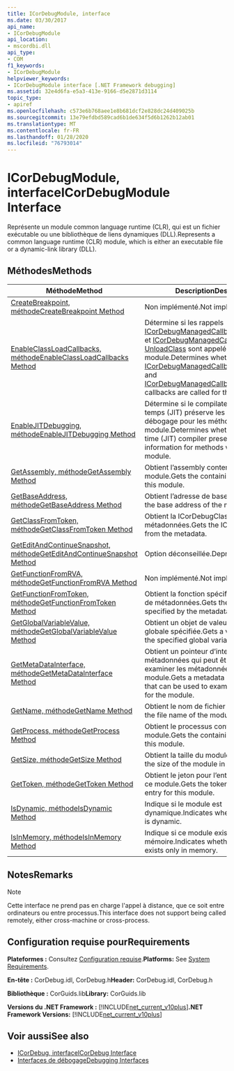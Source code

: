 ```yaml
---
title: ICorDebugModule, interface
ms.date: 03/30/2017
api_name:
- ICorDebugModule
api_location:
- mscordbi.dll
api_type:
- COM
f1_keywords:
- ICorDebugModule
helpviewer_keywords:
- ICorDebugModule interface [.NET Framework debugging]
ms.assetid: 32e4d6fa-e5a3-413e-9166-d5e2871d3114
topic_type:
- apiref
ms.openlocfilehash: c573e6b768aee1e8b681dcf2e828dc24d409025b
ms.sourcegitcommit: 13e79efdbd589cad6b1de634f5d6b1262b12ab01
ms.translationtype: MT
ms.contentlocale: fr-FR
ms.lasthandoff: 01/28/2020
ms.locfileid: "76793014"
---
```

# <a name="icordebugmodule-interface"></a><span data-ttu-id="68a09-102">ICorDebugModule, interface</span><span class="sxs-lookup"><span data-stu-id="68a09-102">ICorDebugModule Interface</span></span>

<span data-ttu-id="68a09-103">Représente un module common language runtime (CLR), qui est un fichier exécutable ou une bibliothèque de liens dynamiques (DLL).</span><span class="sxs-lookup"><span data-stu-id="68a09-103">Represents a common language runtime (CLR) module, which is either an executable file or a dynamic-link library (DLL).</span></span>  
  
## <a name="methods"></a><span data-ttu-id="68a09-104">Méthodes</span><span class="sxs-lookup"><span data-stu-id="68a09-104">Methods</span></span>  
  
|<span data-ttu-id="68a09-105">Méthode</span><span class="sxs-lookup"><span data-stu-id="68a09-105">Method</span></span>|<span data-ttu-id="68a09-106">Description</span><span class="sxs-lookup"><span data-stu-id="68a09-106">Description</span></span>|  
|------------|-----------------|  
|[<span data-ttu-id="68a09-107">CreateBreakpoint, méthode</span><span class="sxs-lookup"><span data-stu-id="68a09-107">CreateBreakpoint Method</span></span>](icordebugmodule-createbreakpoint-method.md)|<span data-ttu-id="68a09-108">Non implémenté.</span><span class="sxs-lookup"><span data-stu-id="68a09-108">Not implemented.</span></span>|  
|[<span data-ttu-id="68a09-109">EnableClassLoadCallbacks, méthode</span><span class="sxs-lookup"><span data-stu-id="68a09-109">EnableClassLoadCallbacks Method</span></span>](icordebugmodule-enableclassloadcallbacks-method.md)|<span data-ttu-id="68a09-110">Détermine si les rappels [ICorDebugManagedCallback :: LoadClass](icordebugmanagedcallback-loadclass-method.md) et [ICorDebugManagedCallback :: UnloadClass](icordebugmanagedcallback-unloadclass-method.md) sont appelés pour ce module.</span><span class="sxs-lookup"><span data-stu-id="68a09-110">Determines whether the [ICorDebugManagedCallback::LoadClass](icordebugmanagedcallback-loadclass-method.md) and [ICorDebugManagedCallback::UnloadClass](icordebugmanagedcallback-unloadclass-method.md) callbacks are called for this module.</span></span>|  
|[<span data-ttu-id="68a09-111">EnableJITDebugging, méthode</span><span class="sxs-lookup"><span data-stu-id="68a09-111">EnableJITDebugging Method</span></span>](icordebugmodule-enablejitdebugging-method.md)|<span data-ttu-id="68a09-112">Détermine si le compilateur juste-à-temps (JIT) préserve les informations de débogage pour les méthodes dans ce module.</span><span class="sxs-lookup"><span data-stu-id="68a09-112">Determines whether the just-in-time (JIT) compiler preserves debugging information for methods within this module.</span></span>|  
|[<span data-ttu-id="68a09-113">GetAssembly, méthode</span><span class="sxs-lookup"><span data-stu-id="68a09-113">GetAssembly Method</span></span>](icordebugmodule-getassembly-method.md)|<span data-ttu-id="68a09-114">Obtient l’assembly conteneur pour ce module.</span><span class="sxs-lookup"><span data-stu-id="68a09-114">Gets the containing assembly for this module.</span></span>|  
|[<span data-ttu-id="68a09-115">GetBaseAddress, méthode</span><span class="sxs-lookup"><span data-stu-id="68a09-115">GetBaseAddress Method</span></span>](icordebugmodule-getbaseaddress-method.md)|<span data-ttu-id="68a09-116">Obtient l’adresse de base du module.</span><span class="sxs-lookup"><span data-stu-id="68a09-116">Gets the base address of the module.</span></span>|  
|[<span data-ttu-id="68a09-117">GetClassFromToken, méthode</span><span class="sxs-lookup"><span data-stu-id="68a09-117">GetClassFromToken Method</span></span>](icordebugmodule-getclassfromtoken-method.md)|<span data-ttu-id="68a09-118">Obtient la ICorDebugClass à partir des métadonnées.</span><span class="sxs-lookup"><span data-stu-id="68a09-118">Gets the ICorDebugClass from the metadata.</span></span>|  
|[<span data-ttu-id="68a09-119">GetEditAndContinueSnapshot, méthode</span><span class="sxs-lookup"><span data-stu-id="68a09-119">GetEditAndContinueSnapshot Method</span></span>](icordebugmodule-geteditandcontinuesnapshot-method.md)|<span data-ttu-id="68a09-120">Option déconseillée.</span><span class="sxs-lookup"><span data-stu-id="68a09-120">Deprecated.</span></span>|  
|[<span data-ttu-id="68a09-121">GetFunctionFromRVA, méthode</span><span class="sxs-lookup"><span data-stu-id="68a09-121">GetFunctionFromRVA Method</span></span>](icordebugmodule-getfunctionfromrva-method.md)|<span data-ttu-id="68a09-122">Non implémenté.</span><span class="sxs-lookup"><span data-stu-id="68a09-122">Not implemented.</span></span>|  
|[<span data-ttu-id="68a09-123">GetFunctionFromToken, méthode</span><span class="sxs-lookup"><span data-stu-id="68a09-123">GetFunctionFromToken Method</span></span>](icordebugmodule-getfunctionfromtoken-method.md)|<span data-ttu-id="68a09-124">Obtient la fonction spécifiée par le jeton de métadonnées.</span><span class="sxs-lookup"><span data-stu-id="68a09-124">Gets the function that is specified by the metadata token.</span></span>|  
|[<span data-ttu-id="68a09-125">GetGlobalVariableValue, méthode</span><span class="sxs-lookup"><span data-stu-id="68a09-125">GetGlobalVariableValue Method</span></span>](icordebugmodule-getglobalvariablevalue-method.md)|<span data-ttu-id="68a09-126">Obtient un objet de valeur pour la variable globale spécifiée.</span><span class="sxs-lookup"><span data-stu-id="68a09-126">Gets a value object for the specified global variable.</span></span>|  
|[<span data-ttu-id="68a09-127">GetMetaDataInterface, méthode</span><span class="sxs-lookup"><span data-stu-id="68a09-127">GetMetaDataInterface Method</span></span>](icordebugmodule-getmetadatainterface-method.md)|<span data-ttu-id="68a09-128">Obtient un pointeur d’interface de métadonnées qui peut être utilisé pour examiner les métadonnées du module.</span><span class="sxs-lookup"><span data-stu-id="68a09-128">Gets a metadata interface pointer that can be used to examine the metadata for the module.</span></span>|  
|[<span data-ttu-id="68a09-129">GetName, méthode</span><span class="sxs-lookup"><span data-stu-id="68a09-129">GetName Method</span></span>](icordebugmodule-getname-method.md)|<span data-ttu-id="68a09-130">Obtient le nom de fichier du module.</span><span class="sxs-lookup"><span data-stu-id="68a09-130">Gets the file name of the module.</span></span>|  
|[<span data-ttu-id="68a09-131">GetProcess, méthode</span><span class="sxs-lookup"><span data-stu-id="68a09-131">GetProcess Method</span></span>](icordebugmodule-getprocess-method.md)|<span data-ttu-id="68a09-132">Obtient le processus conteneur pour ce module.</span><span class="sxs-lookup"><span data-stu-id="68a09-132">Gets the containing process for this module.</span></span>|  
|[<span data-ttu-id="68a09-133">GetSize, méthode</span><span class="sxs-lookup"><span data-stu-id="68a09-133">GetSize Method</span></span>](icordebugmodule-getsize-method.md)|<span data-ttu-id="68a09-134">Obtient la taille du module en octets.</span><span class="sxs-lookup"><span data-stu-id="68a09-134">Gets the size of the module in bytes.</span></span>|  
|[<span data-ttu-id="68a09-135">GetToken, méthode</span><span class="sxs-lookup"><span data-stu-id="68a09-135">GetToken Method</span></span>](icordebugmodule-gettoken-method.md)|<span data-ttu-id="68a09-136">Obtient le jeton pour l’entrée de table pour ce module.</span><span class="sxs-lookup"><span data-stu-id="68a09-136">Gets the token for the table entry for this module.</span></span>|  
|[<span data-ttu-id="68a09-137">IsDynamic, méthode</span><span class="sxs-lookup"><span data-stu-id="68a09-137">IsDynamic Method</span></span>](icordebugmodule-isdynamic-method.md)|<span data-ttu-id="68a09-138">Indique si le module est dynamique.</span><span class="sxs-lookup"><span data-stu-id="68a09-138">Indicates whether the module is dynamic.</span></span>|  
|[<span data-ttu-id="68a09-139">IsInMemory, méthode</span><span class="sxs-lookup"><span data-stu-id="68a09-139">IsInMemory Method</span></span>](icordebugmodule-isinmemory-method.md)|<span data-ttu-id="68a09-140">Indique si ce module existe uniquement en mémoire.</span><span class="sxs-lookup"><span data-stu-id="68a09-140">Indicates whether this module exists only in memory.</span></span>|  
  
## <a name="remarks"></a><span data-ttu-id="68a09-141">Notes</span><span class="sxs-lookup"><span data-stu-id="68a09-141">Remarks</span></span>  
  
> [!NOTE]
> <span data-ttu-id="68a09-142">Cette interface ne prend pas en charge l'appel à distance, que ce soit entre ordinateurs ou entre processus.</span><span class="sxs-lookup"><span data-stu-id="68a09-142">This interface does not support being called remotely, either cross-machine or cross-process.</span></span>  
  
## <a name="requirements"></a><span data-ttu-id="68a09-143">Configuration requise pour</span><span class="sxs-lookup"><span data-stu-id="68a09-143">Requirements</span></span>  
 <span data-ttu-id="68a09-144">**Plateformes :** Consultez [Configuration requise](../../../../docs/framework/get-started/system-requirements.md).</span><span class="sxs-lookup"><span data-stu-id="68a09-144">**Platforms:** See [System Requirements](../../../../docs/framework/get-started/system-requirements.md).</span></span>  
  
 <span data-ttu-id="68a09-145">**En-tête :** CorDebug.idl, CorDebug.h</span><span class="sxs-lookup"><span data-stu-id="68a09-145">**Header:** CorDebug.idl, CorDebug.h</span></span>  
  
 <span data-ttu-id="68a09-146">**Bibliothèque :** CorGuids.lib</span><span class="sxs-lookup"><span data-stu-id="68a09-146">**Library:** CorGuids.lib</span></span>  
  
 <span data-ttu-id="68a09-147">**Versions du .NET Framework :** [!INCLUDE[net_current_v10plus](../../../../includes/net-current-v10plus-md.md)]</span><span class="sxs-lookup"><span data-stu-id="68a09-147">**.NET Framework Versions:** [!INCLUDE[net_current_v10plus](../../../../includes/net-current-v10plus-md.md)]</span></span>  
  
## <a name="see-also"></a><span data-ttu-id="68a09-148">Voir aussi</span><span class="sxs-lookup"><span data-stu-id="68a09-148">See also</span></span>

- [<span data-ttu-id="68a09-149">ICorDebug, interface</span><span class="sxs-lookup"><span data-stu-id="68a09-149">ICorDebug Interface</span></span>](icordebug-interface.md)
- [<span data-ttu-id="68a09-150">Interfaces de débogage</span><span class="sxs-lookup"><span data-stu-id="68a09-150">Debugging Interfaces</span></span>](debugging-interfaces.md)
